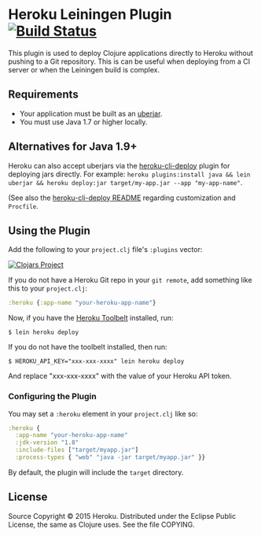 Heroku Leiningen Plugin [![Build Status](https://travis-ci.org/heroku/lein-heroku.svg?branch=master)](https://travis-ci.org/heroku/lein-heroku)
=================

This plugin is used to deploy Clojure applications directly to Heroku without pushing to a Git repository.
This is can be useful when deploying from a CI server or when the Leiningen build is complex.

## Requirements

+  Your application must be built as an [uberjar](https://github.com/technomancy/leiningen/blob/master/doc/TUTORIAL.md#uberjar).
+  You must use Java 1.7 or higher locally.

## Alternatives for Java 1.9+

Heroku can also accept uberjars via the [heroku-cli-deploy](https://devcenter.heroku.com/articles/deploying-executable-jar-files#using-the-heroku-java-cli-plugin) plugin for deploying jars directly. For example: `heroku plugins:install java && lein uberjar && heroku deploy:jar target/my-app.jar --app "my-app-name"`.

(See also the [heroku-cli-deploy README](https://github.com/heroku/heroku-cli-deploy#customizing-your-deployment) regarding customization and `Procfile`.

## Using the Plugin

Add the following to your `project.clj` file's `:plugins` vector:

 [![Clojars Project](http://clojars.org/lein-heroku/latest-version.svg)](http://clojars.org/lein-heroku)

If you do not have a Heroku Git repo in your `git remote`, add something like this to your `project.clj`:

```clj
:heroku {:app-name "your-heroku-app-name"}
```

Now, if you have the [Heroku Toolbelt](https://toolbelt.heroku.com/) installed, run:

```sh-session
$ lein heroku deploy
```

If you do not have the toolbelt installed, then run:

```sh-session
$ HEROKU_API_KEY="xxx-xxx-xxxx" lein heroku deploy
```

And replace "xxx-xxx-xxxx" with the value of your Heroku API token.

### Configuring the Plugin

You may set a `:heroku` element in your `project.clj` like so:

```clj
:heroku {
  :app-name "your-heroku-app-name"
  :jdk-version "1.8"
  :include-files ["target/myapp.jar"]
  :process-types { "web" "java -jar target/myapp.jar" }}
```

By default, the plugin will include the `target` directory.


## License

Source Copyright © 2015 Heroku.
Distributed under the Eclipse Public License, the same as Clojure
uses. See the file COPYING.
